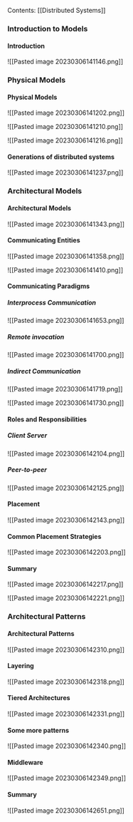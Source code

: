 Contents:
[[Distributed Systems]]

### Introduction to Models
#### Introduction
![[Pasted image 20230306141146.png]]

### Physical Models
#### Physical Models
![[Pasted image 20230306141202.png]]

![[Pasted image 20230306141210.png]]

![[Pasted image 20230306141216.png]]

#### Generations of distributed systems
![[Pasted image 20230306141237.png]]

### Architectural Models
#### Architectural Models
![[Pasted image 20230306141343.png]]

#### Communicating Entities
![[Pasted image 20230306141358.png]]

![[Pasted image 20230306141410.png]]

#### Communicating Paradigms
##### Interprocess Communication
![[Pasted image 20230306141653.png]]

##### Remote invocation
![[Pasted image 20230306141700.png]]

##### Indirect Communication
![[Pasted image 20230306141719.png]]

![[Pasted image 20230306141730.png]]

#### Roles and Responsibilities
##### Client Server
![[Pasted image 20230306142104.png]]

##### Peer-to-peer
![[Pasted image 20230306142125.png]]


#### Placement
![[Pasted image 20230306142143.png]]
#### Common Placement Strategies
![[Pasted image 20230306142203.png]]

#### Summary
![[Pasted image 20230306142217.png]]

![[Pasted image 20230306142221.png]]

### Architectural Patterns
#### Architectural Patterns
![[Pasted image 20230306142310.png]]

#### Layering
![[Pasted image 20230306142318.png]]

#### Tiered Architectures
![[Pasted image 20230306142331.png]]

#### Some more patterns
![[Pasted image 20230306142340.png]]

#### Middleware
![[Pasted image 20230306142349.png]]

#### Summary
![[Pasted image 20230306142651.png]]
